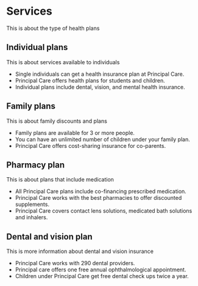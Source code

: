# Services

This is about the type of health plans

## Individual plans

This is about services available to individuals

- Single individuals can get a health insurance plan at Principal Care.
- Principal Care offers health plans for students and children.
- Individual plans include dental, vision, and mental health insurance.

## Family plans

This is about family discounts and plans

- Family plans are available for 3 or more people.
- You can have an unlimited number of children under your family plan.
- Principal Care offers cost-sharing insurance for co-parents.

## Pharmacy plan

This is about plans that include medication

- All Principal Care plans include co-financing prescribed medication.
- Principal Care works with the best pharmacies to offer discounted supplements.
- Principal Care covers contact lens solutions, medicated bath solutions and inhalers.

## Dental and vision plan

This is more information about dental and vision insurance

- Principal Care works with 290 dental providers.
- Principal care offers one free annual ophthalmological appointment.
- Children under Principal Care get free dental check ups twice a year.